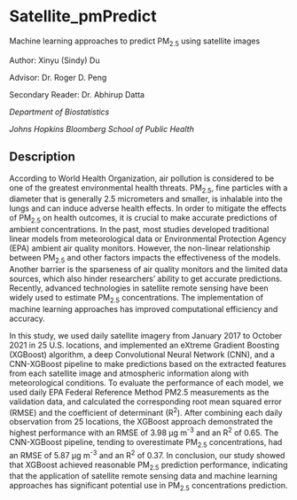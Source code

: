 # Satellite_pmPredict

Machine learning approaches to predict PM<sub>2.5</sub> using satellite images

Author: Xinyu (Sindy) Du

Advisor: Dr. Roger D. Peng

Secondary Reader: Dr. Abhirup Datta

*Department of Biostatistics*

*Johns Hopkins Bloomberg School of Public Health*



## Description

According to World Health Organization, air pollution is considered to be one of the greatest environmental health threats. PM<sub>2.5</sub>, fine particles with a diameter that is generally 2.5 micrometers and smaller, is inhalable into the lungs and can induce adverse health effects. In order to mitigate the effects of PM<sub>2.5</sub> on health outcomes, it is crucial to make accurate predictions of ambient concentrations. In the past, most studies developed traditional linear models from meteorological data or Environmental Protection Agency (EPA) ambient air quality monitors. However, the non-linear relationship between PM<sub>2.5</sub> and other factors impacts the effectiveness of the models. Another barrier is the sparseness of air quality monitors and the limited data sources, which also hinder researchers’ ability to get accurate predictions. Recently, advanced technologies in satellite remote sensing have been widely used to estimate PM<sub>2.5</sub> concentrations. The implementation of machine learning approaches has improved computational efficiency and accuracy.

In this study, we used daily satellite imagery from January 2017 to October 2021 in 25 U.S. locations, and implemented an eXtreme Gradient Boosting (XGBoost) algorithm, a deep Convolutional Neural Network (CNN), and a CNN-XGBoost pipeline to make predictions based on the extracted features from each satellite image and atmospheric information along with meteorological conditions. To evaluate the performance of each model, we used daily EPA Federal Reference Method PM2.5 measurements as the validation data, and calculated the corresponding root mean squared error (RMSE) and the coefficient of determinant (R<sup>2</sup>). After combining each daily observation from 25 locations, the XGBoost approach demonstrated the highest performance with an RMSE of 3.98 μg m<sup>-3</sup> and an R<sup>2</sup> of 0.65. The CNN-XGBoost pipeline, tending to overestimate PM<sub>2.5</sub> concentrations, had an RMSE of 5.87 μg m<sup>-3</sup> and an R<sup>2</sup> of 0.37. In conclusion, our study showed that XGBoost achieved reasonable PM<sub>2.5</sub> prediction performance, indicating that the application of satellite remote sensing data and machine learning approaches has significant potential use in PM<sub>2.5</sub> concentrations prediction.
